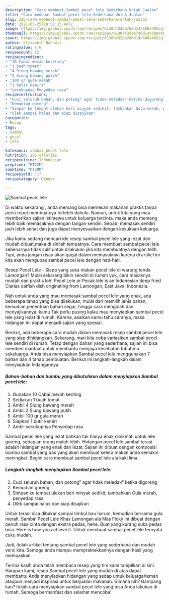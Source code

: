 ```yaml
---
description: "Cara membuat Sambal pecel lele Sederhana Untuk Jualan"
title: "Cara membuat Sambal pecel lele Sederhana Untuk Jualan"
slug: 326-cara-membuat-sambal-pecel-lele-sederhana-untuk-jualan
date: 2021-05-25T18:51:15.487Z
image: https://img-global.cpcdn.com/recipes/6130d432ba7d6d14/680x482cq70/sambal-pecel-lele-foto-resep-utama.jpg
thumbnail: https://img-global.cpcdn.com/recipes/6130d432ba7d6d14/680x482cq70/sambal-pecel-lele-foto-resep-utama.jpg
cover: https://img-global.cpcdn.com/recipes/6130d432ba7d6d14/680x482cq70/sambal-pecel-lele-foto-resep-utama.jpg
author: Elizabeth Barnett
ratingvalue: 4.6
reviewcount: 12
recipeingredient:
- "10 Cabai merah keriting"
- "1 buah tomat"
- "4 Siung bawang merah"
- "2 Siung bawang putih"
- "100 gr gula merah"
- "1 butir kemiri"
- "secukupnya Penyedap rasa"
recipeinstructions:
- "Cuci seluruh bahan, dan potong² agar tidak meledak² ketika digoreng"
- "Kemudian goreng"
- "Simpan ke tempat ulekan beri minyak sedikit, tambahkan Gula merah, penyedap rasa"
- "Ulek sampai halus dan siap disajikan"
categories:
- Resep
tags:
- sambal
- pecel
- lele

katakunci: sambal pecel lele 
nutrition: 286 calories
recipecuisine: Indonesian
preptime: "PT22M"
cooktime: "PT30M"
recipeyield: "1"
recipecategory: Dinner

---
```



![Sambal pecel lele](https://img-global.cpcdn.com/recipes/6130d432ba7d6d14/680x482cq70/sambal-pecel-lele-foto-resep-utama.jpg)

Di waktu  sekarang , anda memang bisa memesan makanan praktis tanpa perlu repot membuatnya terlebih dahulu. Namun, untuk kita yang mau memberikan sajian istimewa untuk keluarga tercinta, maka anda memang lebih baik memasaknya dengan tangan sendiri. Sebab, memasak sendiri jauh lebih sehat dan juga dapat menyesuaikan dengan kesukaan keluarga.

Jika kamu sedang mencari ide resep sambal pecel lele yang lezat dan mudah dibuat,maka di sinilah tempatnya. Cara membuat sambal pecel lele  sebenarnya tidak sulit untuk dilakukan jika kita membuatnya dengan teliti. Tapi, anda jangan risau akan gagal dalam memasaknya 
karena di artikel ini kita akan mengupas sambal pecel lele dengan hati-hati.  

Resep Pecel Lele - Siapa yang suka makan pecel lele di warung tenda Lamongan? Mulai sekarang bikin sendiri di rumah yuk, cara masaknya mudah dan praktis loh! Pecel Lele or Pecak lele is an Indonesian deep fried Clarias catfish dish originating from Lamongan, East Java, Indonesia.

Nah untuk anda yang mau memasak sambal pecel lele yang enak, ada beberapa tahap yang bisa dilakukan, mulai dari memilih jenis bahan, kemudian penentuan bahan segar, hingga cara mengolah dan menyajikannya. kamu Tak perlu pusing kalau mau menyiapkan sambal pecel lele yang lezat di rumah. Karena, asalkan kamu  tahu caranya, maka hidangan ini dapat menjadi sajian yang spesial.

Berikut, ada beberapa cara mudah dalam memasak resep sambal pecel lele yang siap dihidangkan. Sekarang, mari kita coba variasikan sambal pecel lele sendiri di rumah. Tetap dengan bahan yang sederhana, sajian ini bisa memberi manfaat untuk membantu menjaga kesehatan tubuhmu sekeluarga. Anda bisa menyiapkan Sambal pecel lele menggunakan 7 bahan dan 4 tahap pembuatan. Berikut ini langkah-langkah dalam menyiapkan hidangannya.

<!--inarticleads1-->

##### Bahan-bahan dan bumbu yang dibutuhkan dalam menyiapkan Sambal pecel lele:

1. Gunakan 10 Cabai merah keriting
1. Sediakan 1 buah tomat
1. Ambil 4 Siung bawang merah
1. Ambil 2 Siung bawang putih
1. Ambil 100 gr gula merah
1. Siapkan 1 butir kemiri
1. Ambil secukupnya Penyedap rasa


Sambal pecel lele yang lezat bahkan tak hanya enak dinikmati untuk lele goreng, sebagian orang malah lebih. Hidangan pecel lele sambal terasi adalah hidangan yang enak dan lezat. Sajian ini dibuat dengan komposisi bumbu sambal yang pas yang akan membuat selera makan anda semakin meningkat. Begini cara membuat sambal pecel lele ala kaki lima. 

<!--inarticleads2-->

##### Langkah-langkah menyiapkan Sambal pecel lele:

1. Cuci seluruh bahan, dan potong² agar tidak meledak² ketika digoreng
1. Kemudian goreng
1. Simpan ke tempat ulekan beri minyak sedikit, tambahkan Gula merah, penyedap rasa
1. Ulek sampai halus dan siap disajikan


Untuk terasi bisa dibakar sampai timbul bau harum, kemudian bersama gula merah. Sambal Pecel Lele Khas Lamongan ala Mas Ficky ini dibuat dengan penuh rasa cinta dengan ekstra pedas, hehe. Buat yang kurang suka pedas bisa. Here is how you achieve it. Untuk membuat sambal pecel lele ternyata cuku mudah. 

Jadi, itulah artikel tentang  sambal pecel lele  yang sederhana dan mudah versi kita. Semoga anda mampu mempraktekkannya dengan hasil yang memuaskan. 

Terima kasih anda telah membaca resep yang tim kami tampilkan di sini. Harapan kami, resep  Sambal pecel lele yang mudah di atas dapat membantu Anda menyiapkan hidangan yang sedap untuk keluarga/teman ataupun menjadi inspirasi untuk berjualan makanan. Gimana nih? Gampang kan? Itulah cara menyiapkan sambal pecel lele yang bisa Anda lakukan di rumah. Semoga bermanfaat dan selamat mencoba!

